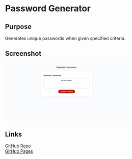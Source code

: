 # Password Generator

## Purpose
Generates unique passwords when given specified criteria.

## Screenshot

<img src="./pw-gen-screenshot.jpg" width="400px;">

## Links
[GitHub Repo](https://github.com/apklopfenstein/password-generator) <br>
[GitHub Pages](https://apklopfenstein.github.io/password-generator/)
